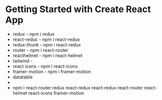# Getting Started with Create React App

-   redux - npm i redux
-   react-reduc - npm i react-redux
-   redux-thunk - npm i react-redux
-   router - npm i react-router
-   reacthelmet - npm i react-helmet
-   tailwind -
-   react icons - npm i react-icons
-   framer-motion - npm i framer-motion
-   datatable
-
-   npm i react-router redux react-redux react-redux react-router react-helmet react-icons framer-motion
